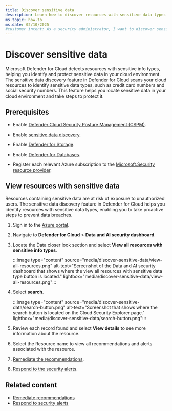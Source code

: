 ```yaml
---
title: Discover sensitive data
description: Learn how to discover resources with sensitive data types in the Data and AI security dashboard in Microsoft Defender for Cloud.
ms.topic: how-to
ms.date: 02/10/2025
#customer intent: As a security administrator, I want to discover sensitive data so that I can protect it.
---
```


# Discover sensitive data

Microsoft Defender for Cloud detects resources with sensitive info types, helping you identify and protect sensitive data in your cloud environment. The sensitive data discovery feature in Defender for Cloud scans your cloud resources to identify sensitive data types, such as credit card numbers and social security numbers. This feature helps you locate sensitive data in your cloud environment and take steps to protect it.

## Prerequisites

- Enable [Defender Cloud Security Posture Management (CSPM)](tutorial-enable-cspm-plan.md).
- Enable [sensitive data discovery](tutorial-enable-cspm-plan.md#enable-the-components-of-the-defender-cspm-plan).
- Enable [Defender for Storage](tutorial-enable-storage-plan.md).
- Enable [Defender for Databases](tutorial-enable-databases-plan.md).

- Register each relevant Azure subscription to the [Microsoft.Security resource provider](/azure/azure-resource-manager/management/resource-providers-and-types#register-resource-provider).

## View resources with sensitive data

Resources containing sensitive data are at risk of exposure to unauthorized users. The sensitive data discovery feature in Defender for Cloud helps you identify resources with sensitive data types, enabling you to take proactive steps to prevent data breaches.

1. Sign in to the [Azure portal](https://portal.azure.com/).

1. Navigate to **Defender for Cloud** > **Data and AI security dashboard**.

1. Locate the Data closer look section and select **View all resources with sensitive info types**.

    :::image type="content" source="media/discover-sensitive-data/view-all-resources.png" alt-text="Screenshot of the Data and AI security dashboard that shows where the view all resources with sensitive data type button is located." lightbox="media/discover-sensitive-data/view-all-resources.png":::

1. Select **search**.

    :::image type="content" source="media/discover-sensitive-data/search-button.png" alt-text="Screenshot that shows where the search button is located on the Cloud Security Explorer page." lightbox="media/discover-sensitive-data/search-button.png":::

1. Review each record found and select **View details** to see more information about the resource.

1. Select the Resource name to view all recommendations and alerts associated with the resource.

1. [Remediate the recommendations](implement-security-recommendations.md).

1. [Respond to the security alerts](manage-respond-alerts.md#respond-to-a-security-alert).

## Related content

- [Remediate recommendations](implement-security-recommendations.md)
- [Respond to security alerts](manage-respond-alerts.md#respond-to-a-security-alert)
